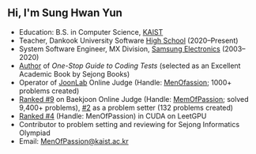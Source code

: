 ## Hi, I'm Sung Hwan Yun

- Education: B.S. in Computer Science, [KAIST](https://kaist.ac.kr/)
- Teacher, Dankook University Software [High School](https://dankook.sen.hs.kr/) (2020–Present)
- System Software Engineer, MX Division, [Samsung Electronics](https://www.samsung.com/) (2003–2020)
- [Author](https://product.kyobobook.co.kr/detail/S000208257767) of *One-Stop Guide to Coding Tests* (selected as an Excellent Academic Book by Sejong Books)
- Operator of [JoonLab](https://joonlab.net) Online Judge (Handle: [MenOfassion](https://joonlab.net/userinfo.php?user=MenOfPassion); 1000+ problems created)
- [Ranked #9](https://www.acmicpc.net/ranklist) on Baekjoon Online Judge (Handle: [MemOfPassion](https://www.acmicpc.net/user/MenOfPassion); solved 9,400+ problems), [#2](https://www.acmicpc.net/ranklist/contribute/1) as a problem setter (132 problems created)
- [Ranked #4](https://leetgpu.com/profile?display_name=MenOfPassion) (Handle: MenOfPassion) in CUDA on LeetGPU
- Contributor to problem setting and reviewing for Sejong Informatics Olympiad
- Email: MenOfPassion@kaist.ac.kr
